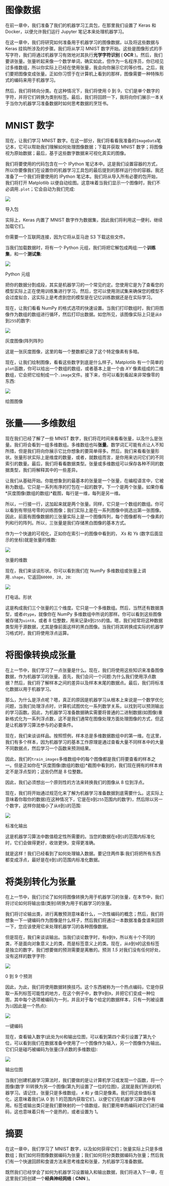 

# 图像数据

在前一章中，我们准备了我们的机器学习工具包，在那里我们设置了 Keras 和 Docker，以便允许我们运行 Jupyter 笔记本来处理机器学习。

在这一章中，我们将研究如何准备用于机器学习的图像数据，以及将这些数据与 Keras 挂钩所涉及的步骤。我们将从学习 MNIST 数字开始。这些是图像形式的手写字符，我们将通过机器学习有效地对其执行**光学字符识别** ( **OCR** )。然后，我们要讲张量。张量听起来像一个数学单词，确实如此，但作为一名程序员，你已经见过多维数组，所以你实际上已经在使用张量，我会向你展示它的等价性。之后，我们要把图像变成张量。正如你习惯于在计算机上看到的那样，图像需要一种特殊形式的编码来用于机器学习。

然后，我们将转向分类。在这种情况下，我们将使用 0 到 9，它们是单个数字的字符，并将它们转换为类别标签。最后，我们将回顾一下，我将向你们展示一本关于当你为机器学习准备数据时如何思考数据的烹饪书。



# MNIST 数字

现在，让我们学习 MNIST 数字。在这一部分，我们将看看我准备的`ImageData`笔记本，它可以帮助我们理解如何处理图像数据；下载并获取 MNIST 数字；将图像视为原始数据；最后，基于这些数字数据来可视化真实的图像。

我们将要使用的代码包含在一个 IPython 笔记本中。这是我们设置容器的方式，所以你要像我们在设置你的机器学习工具包的最后提到的那样运行你的容器。我还准备了一个我们将要使用的 IPython 笔记本。我们将从导入所有必要的包开始，我们将打开 Matplotlib 以便自动绘图。这意味着当我们显示一个图像时，我们不必调用`.plot`；它会自动为我们完成:

![](assets/47fe23e8-1eae-4c41-af2d-61c998729f07.png)

导入包

实际上，Keras 内置了 MNIST 数字作为数据集，因此我们将利用这一便利，继续加载它们。

你需要一个互联网连接，因为它将从亚马逊 S3 下载这些文件。

当我们加载数据时，将有一个 Python 元组，我们将把它解包成两组:一个**训练集**，和一个**测试集**:

![](assets/953f412b-59a2-4a70-80de-26659d048c70.png)

Python 元组

把你的数据分割成段，其实是机器学习的一个常见约定。您使用它是为了查看您的模型实际上正在使用训练集进行学习。然后，您可以使用测试集来确保您的模型不会过度拟合，这实际上是考虑到您的模型是在记忆训练数据还是在实际学习。

现在，让我们看看 NumPy 的格式选项的快速设置。当我们打印数组时，我们将图像作为数组的数组进行循环，然后打印出数据。如您所见，该图像实际上只是从`0`到`255`的数字:

![](assets/213de250-d5a3-4f9d-a422-b174f0023834.png)

灰度图像(阵列阵列)

这是一张灰度图像，这里的每一个整数都记录了这个特定像素有多暗。

现在，让我们绘制图像，看看这些数字到底是什么样子。Matplotlib 有一个简单的`plot`函数，你可以给出一个数组的数组，或者基本上是一个由 *XY* 像素组成的二维数组，它会把它绘制成一个`.image`文件。接下来，你可以看到看起来非常像零的东西:

![](assets/5aa1e337-2e5a-47a5-9607-586dafb2cf46.png)

绘图图像



# 张量——多维数组

现在我们已经了解了一些 MNIST 数字，我们将花时间来看看张量，以及什么是张量。我们将会看到一组多维数组。多维数组也叫**张量**。数学词汇可能有点让人不知所措，但是我们将向你展示它比你想象的要简单得多。然后，我们来看看张量形状。张量形状实际上是维度的数量，或者，就数组而言，是你用来访问它们的不同索引的数量。最后，我们将看看数据类型。张量或多维数组可以保存各种不同的数据类型，我们将解释其中的一些差异。

让我们从基础开始。你能想象到的最基本的张量是一个张量，在编程语言中，它被称为数组。它只是一系列有序的打包在一起的数字。下一个是两个张量。如果你看*灰度图像(数组的数组)*截图，每行是一维，每列是另一维。

所以，一行接一行，这加起来就是两个张量。同样，它只是一个数组的数组。你可以看到有带括号零的训练图像；我们实际上是在一系列图像中挑选出第一张图像。因此，前面有图像数据的三张量实际上是一个图像阵列，每个图像都有一个像素的列和行的阵列。所以，三张量是我们存储黑白图像的基本方式。

作为一个快速的可视化，正如你在索引一的图像中看到的， *Xs* 和 *Ys* (数字后面显示的坐标)就是张量的维数:

![](assets/46dafe66-282c-47a7-90c8-0478b65229a4.png)

张量的维数

现在，我们来谈谈形状。你可以看到我们在 NumPy 多维数组或张量上调用`.shape`，它返回`60000, 28, 28`:

![](assets/abb0ea3a-4467-4f88-91dd-b4f06affe366.png)

打电话。形状

这是构成我们三个张量的三个维度。它只是一个多维数组。然后，当然还有数据类型，或者`dtype`，就像你在 NumPy 多维数组中所说的那样。你可以看到这些图像被存储为`uint8`，或者 8 位整数，用来记录`0`到`255`的值。嗯，我们经常将这种数据类型用于源数据，尤其是像前面这样的黑白图像。当我们将其转换成实际的机器学习格式时，我们将使用浮点运算。



# 将图像转换成张量

在上一节中，我们学习了一点张量是什么。现在，我们将使用这些知识来准备图像数据，作为机器学习的张量。首先，我们会问一个问题:为什么我们使用浮点数据？然后，我们将了解样本之间的差异以及样本末尾的数据点。最后，我们将标准化数据以用于机器学习。

那么，为什么是浮点呢？嗯，真正的原因是机器学习从根本上来说是一个数学优化问题，当我们处理浮点时，计算机试图优化一系列数学关系，以找到可以预测输出的学习函数。因此，为机器学习准备数据确实需要将普通的二进制数据(如图像)重新格式化为一系列浮点数，这不是我们通常在图像处理方面处理图像的方式，但这是让机器学习算法参与的必要条件。

现在，我们来谈谈样品。按照惯例，样本总是多维数据数组中的第一维。在这里，我们有多个样本，因为机器学习的基本工作原理是通过查看大量不同样本中的大量不同数据点，然后学习一个函数来预测结果。

因此，我们的`train_images`多维数组中的每个图像都是我们将要查看的样本之一。但是正如你在*灰度图像(数组的数组)*截图中看到的，我们现在拥有的样本肯定不是浮点型的；这些仍然是 8 位整数。

因此，我们必须想出一个原则性的方法来转换我们的图像从 8 位到浮点。

现在，我们将开始通过规范化来了解为机器学习准备数据到底需要什么。这实际上意味着你取你的数据(在这种情况下，它是在`0`到`255`范围内的数字)，然后除以另一个数字，这样你就缩小了从`0`到`1`的范围:

![](assets/ce356208-79d9-45c5-af02-bc9f77b7cf76.png)

标准化输出

这是机器学习算法中数值稳定性所需要的。当您的数据在`0`到`1`的范围内标准化时，它们会做得更好，收敛更快，变得更准确。

就是这样！我们已经看到了如何处理输入数据。要记住两件事:我们将把所有东西都变成浮点，最好是在`0`到`1`的范围内标准化数据。



# 将类别转化为张量

在上一节中，我们讨论了如何将图像转换为用于机器学习的张量，在本节中，我们将讨论如何将输出值(类别)转换为用于机器学习的张量。

我们将讨论输出类，进行离散预测意味着什么，一次性编码的概念；然后，我们将想象一下一键编码作为图像是什么样子，然后我们将通过一本数据准备食谱来回顾一下，您应该使用它来处理机器学习的各种图像数据。

但是现在，我们来谈谈输出。当我们谈论数字时，有`0`到`9`，所以有十个不同的类，不是面向对象意义上的类，而是标签意义上的类。现在，从`0`到`9`的这些标签是独立的数字，我们想要做的预测需要是离散的。预测 *1.5* 对我们没有任何好处，没有这样的数字字符:

![](assets/94d95ea1-3af8-40d5-966e-7b100103a840.png)

0 到 9 个预测

因此，为此，我们将使用数据转换技巧。这个东西被称为一个热点编码，它是你获取一系列标签可能性的地方，在这个例子中，数字`0`到`9`，并把它们变成一种位图，其中每个选项被编码为一列，并且对于每个给定的数据样本，只有一列被设置为`1`(因此是一个热点):

![](assets/d8a1f493-a432-4a27-8247-bfd255324106.png)

一键编码

现在，查看输入数字(此处为`9`)和输出位图，可以看到第四个索引设置了第九个位，可以看到我们在数据准备中使用了一个图像作为输入，另一个图像作为输出。它们只是碰巧被编码为张量(浮点数的多维数组):

![](assets/4775c1e4-c69e-4b7c-9aca-21dc65a8e371.png)

输出位图

当我们创建机器学习算法时，我们要做的是让计算机学习或发现一个函数，将一个图像(数字 9)转换为另一个图像(第九列设置了一位的位图)，这就是我们所说的机器学习。请记住，张量只是多维数组， *x* 和 *y* 值只是像素。我们将这些值标准化，这意味着我们从 0 到 1 的范围内获取它们，以便它们在机器学习算法中有用。标签或输出类只是我们要映射的一个值数组，我们要用单热编码对它们进行编码，这也意味着只有一个是热的，或者设置为 1。



# 摘要

在这一章中，我们学习了 MNIST 数字，以及如何获得它们；张量实际上只是多维数组；我们如何将图像数据编码为张量；我们如何将分类数据编码为张量；然后我们有一个快速回顾和食谱方法来思考维度和张量，为机器学习准备数据。

既然我们已经学会了如何为机器学习设置输入和输出数据，我们将进入下一章，在这里我们将创建一个**经典神经网络** ( **CNN** )。